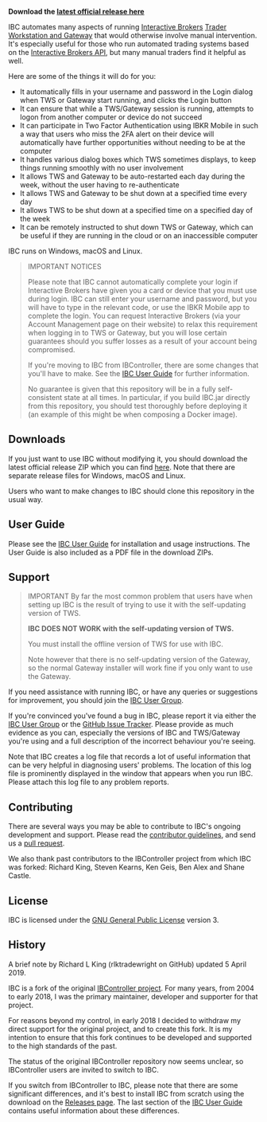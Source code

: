 **Download the
[latest official release here](https://github.com/IbcAlpha/IBC/releases/latest)**

IBC automates many aspects of running [Interactive Brokers](https://www.interactivebrokers.com) [Trader Workstation and Gateway](https://www.interactivebrokers.com/en/index.php?f=14099#tws-software)
that would otherwise involve manual intervention. It's especially useful for
those who run automated trading systems based on the [Interactive Brokers API](http://interactivebrokers.github.io),
but many manual traders find it helpful as well.

Here are some of the things it will do for you:

* It automatically fills in your username and password in the Login
dialog when TWS or Gateway start running, and clicks the Login button
* It can ensure that while a TWS/Gateway session is running, attempts to
logon from another computer or device do not succeed
* It can participate in Two Factor Authentication using IBKR Mobile in such
a way that users who miss the 2FA alert on their device will automatically
have further opportunities without needing to be at the computer
* It handles various dialog boxes which TWS sometimes displays, to keep
things running smoothly with no user involvement
* It allows TWS and Gateway to be auto-restarted each day during the week,
without the user having to re-authenticate
* It allows TWS and Gateway to be shut down at a specified time every day
* It allows TWS to be shut down at a specified time on a specified day
of the week
* It can be remotely instructed to shut down TWS or Gateway, which can
be useful if they are running in the cloud or on an inaccessible computer

IBC runs on Windows, macOS and Linux.

> IMPORTANT NOTICES
>
> Please note that IBC cannot automatically complete your login if
Interactive Brokers have given you a card or device that you must use
during login. IBC can still enter your username and password, but you
will have to type in the relevant code, or use the IBKR Mobile app to
complete the login. You can request Interactive Brokers (via your
Account Management page on their website) to relax this requirement
when logging in to TWS or Gateway, but you will lose certain guarantees
should you suffer losses as a result of your account being compromised.
>
> If you're moving to IBC from IBController, there are some changes
that you'll have to make. See the [IBC User Guide](userguide.md) for
further information.
>
> No guarantee is given that this repository will be in a fully
self-consistent state at all times. In particular, if you build IBC.jar
directly from this repository, you should test thoroughly before
deploying it (an example of this might be when composing a Docker image).


Downloads
---------

If you just want to use IBC without modifying it, you should download
the latest official release ZIP which you can find
[here](https://github.com/IbcAlpha/IBC/releases/latest). Note that
there are separate release files for Windows, macOS and Linux.

Users who want to make changes to IBC should clone this repository
in the usual way.

User Guide
----------

Please see the [IBC User Guide](userguide.md) for installation and
usage instructions. The User Guide is also included as a PDF file in the
download ZIPs.

Support
-------

> IMPORTANT
> By far the most common problem that users have when setting up IBC
is the result of trying to use it with the self-updating version of TWS.
>
>**IBC DOES NOT WORK with the self-updating version of TWS.**
>
>You must install the offline version of TWS for use with IBC.
>
>Note however that there is no self-updating version of the Gateway, so the
normal Gateway installer will work fine if you only want to use the Gateway.

If you need assistance with running IBC, or have any queries or suggestions
for improvement, you should join the [IBC User Group](https://groups.io/g/ibcalpha).

If you're convinced you've found a bug in IBC, please report it via either
the
[IBC User Group](https://groups.io/g/ibcalpha) or the
[GitHub Issue Tracker](https://github.com/IbcAlpha/IBC/issues).
Please provide as much evidence as you can, especially the versions of IBC
and TWS/Gateway you're using and a full description of the incorrect
behaviour you're seeing.

Note that IBC creates a log file that records a lot of useful information
that can be very helpful in diagnosing users' problems. The location of
this log file is prominently displayed in the window that appears when you
run IBC. Please attach this log file to any problem reports.

Contributing
------------

There are several ways you may be able to contribute to IBC's ongoing
development and support. Please read the
[contributor guidelines](CONTRIBUTING.md), and send us a
[pull request](../../pulls).

We also thank past contributors to the IBController project from which
IBC was forked: Richard King, Steven Kearns, Ken Geis, Ben Alex and
Shane Castle.

License
-------

IBC is licensed under the
[GNU General Public License](http://www.gnu.org/licenses/gpl.html) version 3.

History
-------

A brief note by Richard L King (rlktradewright on GitHub) updated
5 April 2019.

IBC is a fork of the original
[IBController project](https://github.com/ib-controller/ib-controller).
For many years, from 2004 to early 2018, I was the primary
maintainer, developer and supporter for that project.

For reasons beyond my control, in early 2018 I decided to withdraw my direct
support for the original project, and to create this fork. It is my intention
to ensure that this fork continues to be developed and supported to the high
standards of the past.

The status of the original IBController repository now seems unclear, so
IBController users are invited to switch to IBC.

If you switch from IBController to IBC, please note that there are some
significant differences, and it's best to install IBC from scratch using
the download on the [Releases page](https://github.com/IbcAlpha/IBC/releases).
The last section of the [IBC User Guide](userguide.md) contains useful
information about these differences.



